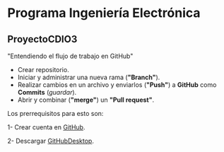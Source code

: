 # Programa Ingeniería Electrónica
## ProyectoCDIO3
"Entendiendo el flujo de trabajo en GitHub"
* Crear repositorio.
* Iniciar y administrar una nueva rama (**"Branch"**).
* Realizar cambios en un archivo y enviarlos (**"Push"**) a **GitHub** como **Commits** (_guardar_).
* Abrir y combinar (**"merge"**) un **"Pull request"**.

Los prerrequisitos para esto son:

1- Crear cuenta en [GitHub](www.github.com/login).

2- Descargar [GitHubDesktop](https://desktop.github.com/).
